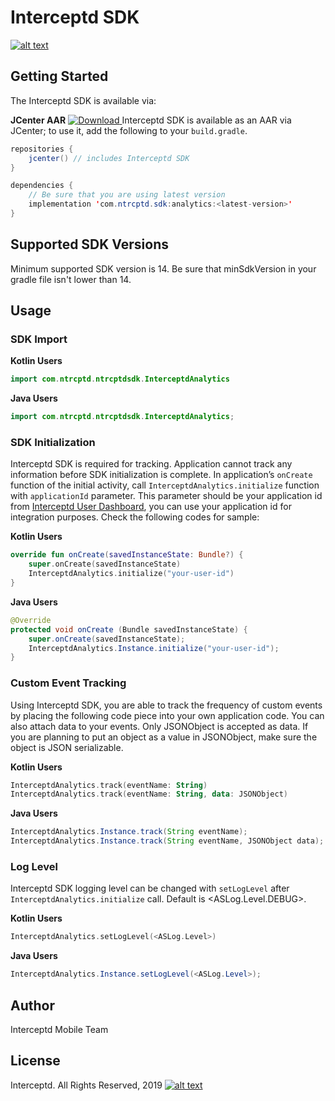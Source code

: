# Interceptd SDK
[![alt text](https://app.interceptd.com/static/media/logo.37dfc8d6.svg "Interceptd")](https://interceptd.com/)

## Getting Started
The Interceptd SDK is available via:

**JCenter AAR**
    [ ![Download](https://api.bintray.com/packages/appsamurai/maven/analytics/images/download.svg) ](https://bintray.com/appsamurai/maven/analytics/_latestVersion)
    Interceptd SDK is available as an AAR via JCenter; to use it, add the following to your `build.gradle`.

   ``` java
   repositories {
       jcenter() // includes Interceptd SDK
   }

   dependencies {
       // Be sure that you are using latest version
       implementation 'com.ntrcptd.sdk:analytics:<latest-version>'
   }
   ```

## Supported SDK Versions
Minimum supported SDK version is 14. Be sure that minSdkVersion in your gradle file isn't lower than 14.

## Usage
### SDK Import
**Kotlin Users**
```kotlin
import com.ntrcptd.ntrcptdsdk.InterceptdAnalytics
```

**Java Users**
```java
import com.ntrcptd.ntrcptdsdk.InterceptdAnalytics;
```

### SDK Initialization
Interceptd SDK is required for tracking. Application cannot track any information before SDK initialization is complete.
In application’s `onCreate` function of the initial activity, call  `InterceptdAnalytics.initialize` function with `applicationId` parameter. This parameter should be your application id from [Interceptd User Dashboard](https://interceptd.com/), you can use your application id for integration purposes. Check the following codes for sample:

**Kotlin Users**
```kotlin
override fun onCreate(savedInstanceState: Bundle?) {
    super.onCreate(savedInstanceState)
    InterceptdAnalytics.initialize("your-user-id")
}
```

**Java Users**
```java
@Override
protected void onCreate (Bundle savedInstanceState) {
    super.onCreate(savedInstanceState);
    InterceptdAnalytics.Instance.initialize("your-user-id");
}
```

### Custom Event Tracking
Using Interceptd SDK, you are able to track the frequency of custom events by placing the following code piece into your own application code. You can also attach data to your events. Only JSONObject is accepted as data. If you are planning to put an object as a value in JSONObject, make sure the object is JSON serializable.

**Kotlin Users**
```kotlin
InterceptdAnalytics.track(eventName: String)
InterceptdAnalytics.track(eventName: String, data: JSONObject)
```

**Java Users**
```java
InterceptdAnalytics.Instance.track(String eventName);
InterceptdAnalytics.Instance.track(String eventName, JSONObject data);
```

### Log Level
Interceptd SDK logging level can be changed with `setLogLevel` after  `InterceptdAnalytics.initialize` call. Default is <ASLog.Level.DEBUG>.

**Kotlin Users**
```kotlin
InterceptdAnalytics.setLogLevel(<ASLog.Level>)
```

**Java Users**
```java
InterceptdAnalytics.Instance.setLogLevel(<ASLog.Level>);
```

## Author
Interceptd Mobile Team
## License
Interceptd. All Rights Reserved, 2019
[![alt text](https://app.interceptd.com/static/media/logo.37dfc8d6.svg "Interceptd")](https://interceptd.com/)
